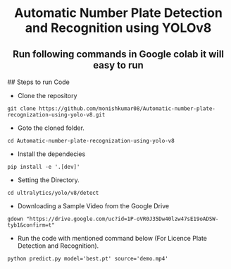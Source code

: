 <H1 align="center">Automatic Number Plate Detection and Recognition using YOLOv8</H1>

<h2 align="center">Run following commands in Google colab it will easy to run</h2>
## Steps to run Code

- Clone the repository
```
git clone https://github.com/monishkumar08/Automatic-number-plate-recognization-using-yolo-v8.git
```
- Goto the cloned folder.
```
cd Automatic-number-plate-recognization-using-yolo-v8
```
- Install the dependecies
```
pip install -e '.[dev]'

```

- Setting the Directory.
```
cd ultralytics/yolo/v8/detect
```


- Downloading a Sample Video from the Google Drive
```
gdown "https://drive.google.com/uc?id=1P-oVR0J35Dw40lzw47sE19oADSW-tyb1&confirm=t"

```

- Run the code with mentioned command below (For Licence Plate Detection and Recognition).
```
python predict.py model='best.pt' source='demo.mp4'

